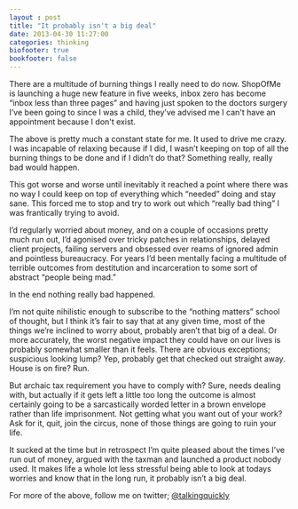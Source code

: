 ```yaml
---
layout : post
title: "It probably isn't a big deal"
date: 2013-04-30 11:27:00
categories: thinking
biofooter: true
bookfooter: false
---
```

There are a multitude of burning things I really need to do now. ShopOfMe is launching a huge new feature in five weeks, inbox zero has become “inbox less than three pages” and having just spoken to the doctors surgery I’ve been going to since I was a child, they’ve advised me I can't have an appointment because I don't exist.

The above is pretty much a constant state for me. It used to drive me crazy. I was incapable of relaxing because if I did, I wasn’t keeping on top of all the burning things to be done and if I didn’t do that? Something really, really bad would happen.

This got worse and worse until inevitably it reached a point where there was no way I could keep on top of everything which “needed” doing and stay sane. This forced me to stop and try to work out which “really bad thing” I was frantically trying to avoid.

I’d regularly worried about money, and on a couple of occasions pretty much run out, I’d agonised over tricky patches in relationships, delayed client projects, failing servers and obsessed over reams of ignored admin and pointless bureaucracy. For years I’d been mentally facing a multitude of terrible outcomes from destitution and incarceration to some sort of abstract “people being mad.”

In the end nothing really bad happened.

I’m not quite nihilistic enough to subscribe to the “nothing matters” school of thought, but I think it’s fair to say that at any given time, most of the things we’re inclined to worry about, probably aren’t that big of a deal. Or more accurately, the worst negative impact they could have on our lives is probably somewhat smaller than it feels. There are obvious exceptions; suspicious looking lump? Yep, probably get that checked out straight away. House is on fire? Run.

But archaic tax requirement you have to comply with? Sure, needs dealing with, but actually if it gets left a little too long the outcome is almost certainly going to be a sarcastically worded letter in a brown envelope rather than life imprisonment. Not getting what you want out of your work? Ask for it, quit, join the circus, none of those things are going to ruin your life.

It sucked at the time but in retrospect I’m quite pleased about the times I’ve run out of money, argued with the taxman and launched a product nobody used. It makes life a whole lot less stressful being able to look at todays worries and know that in the long run, it probably isn’t a big deal.

For more of the above, follow me on twitter;
[@talkingquickly](http://www.twitter.com/talkingquickly)
